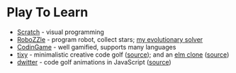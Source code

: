 # Play To Learn

* [Scratch](https://scratch.mit.edu/) - visual programming
* [RoboZZle](http://www.robozzle.com/) - program robot, collect stars; [my evolutionary solver](https://github.com/tasuki/zlej-rob)
* [CodinGame](https://www.codingame.com/start) - well gamified, supports many languages
* [tixy](https://tixy.land/) - minimalistic creative code golf ([source](https://github.com/aemkei/tixy)); and an [elm clone](https://tixy.juliu.is/) ([source](https://github.com/Arkham/tixy.elm))
* [dwitter](https://www.dwitter.net/) - code golf animations in JavaScript ([source](https://github.com/lionleaf/dwitter))
